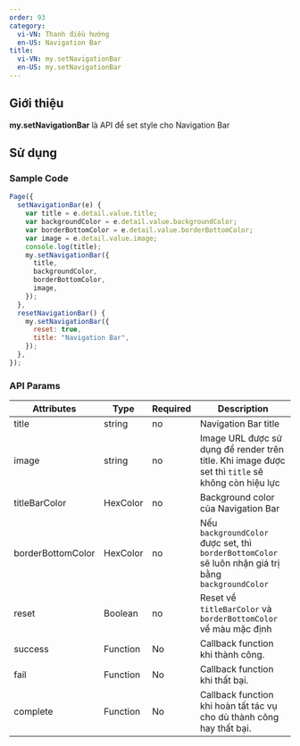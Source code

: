 ```yaml
---
order: 93
category:
  vi-VN: Thanh điều hướng
  en-US: Navigation Bar
title:
  vi-VN: my.setNavigationBar
  en-US: my.setNavigationBar
---
```


## Giới thiệu

**my.setNavigationBar** là API để set style cho Navigation Bar

## Sử dụng

### Sample Code

```js
Page({
  setNavigationBar(e) {
    var title = e.detail.value.title;
    var backgroundColor = e.detail.value.backgroundColor;
    var borderBottomColor = e.detail.value.borderBottomColor;
    var image = e.detail.value.image;
    console.log(title);
    my.setNavigationBar({
      title,
      backgroundColor,
      borderBottomColor,
      image,
    });
  },
  resetNavigationBar() {
    my.setNavigationBar({
      reset: true,
      title: "Navigation Bar",
    });
  },
});
```

### API Params

| Attributes        | Type     | Required | Description                                                                                         |
| ----------------- | -------- | -------- | --------------------------------------------------------------------------------------------------- |
| title             | string   | no       | Navigation Bar title                                                                                |
| image             | string   | no       | Image URL được sử dụng để render trên title. Khi image được set thì `title` sẽ không còn hiệu lực   |
| titleBarColor     | HexColor | no       | Background color của Navigation Bar                                                                 |
| borderBottomColor | HexColor | no       | Nếu `backgroundColor` được set, thì `borderBottomColor` sẽ luôn nhận giá trị bằng `backgroundColor` |
| reset             | Boolean  | no       | Reset về `titleBarColor` và `borderBottomColor` về màu mặc định                                     |
| success           | Function | No       | Callback function khi thành công.                                                                   |
| fail              | Function | No       | Callback function khi thất bại.                                                                     |
| complete          | Function | No       | Callback function khi hoàn tất tác vụ cho dù thành công hay thất bại.                               |
